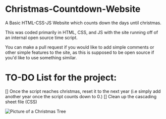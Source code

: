 # Christmas-Countdown-Website
A Basic HTML-CSS-JS Website which counts down the days until christmas.

This was coded primarily in HTML, CSS, and JS with the site running off of an internal open source time script.

You can make a pull request if you would like to add simple comments or other simple features to the site, as this is supposed to be open source if you'd like to use something similar.

# TO-DO List for the project:
[] Once the script reaches christmas, reset it to the next year (i.e simply add another year once the script counts down to 0.)
[] Clean up the cascading sheet file (CSS)

![Picture of a Christmas Tree](https://github.com/MaxurDev/Christmas-Countdown-WS/assets/65255532/5dccc71d-8f9a-4ccc-8ae4-a42a21fb1dce)

